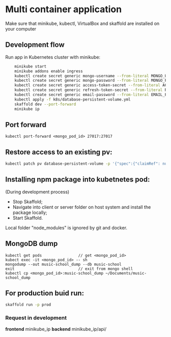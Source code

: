 # Multi container application

Make sure that minikube, kubectl, VirtualBox and skaffold are installed on your computer

## Development flow

Run app in Kubernetes cluster with minikube:

```bash
    minikube start
    minikube addons enable ingress
    kubectl create secret generic mongo-username --from-literal MONGO_USERNAME=shol
    kubectl create secret generic mongo-password --from-literal MONGO_PASSWORD=12345678
    kubectl create secret generic access-token-secret --from-literal ACCESS_TOKEN_SECRET=yourSecretKey
    kubectl create secret generic refresh-token-secret --from-literal REFRESH_TOKEN_SECRET=yourSecretKey
    kubectl create secret generic email-password --from-literal EMAIL_PASSWORD=yourEmailPassword
    kubectl apply -f k8s/database-persistent-volume.yml
    skaffold dev --port-forward
    minikube ip
```

## Port forward

```
kubectl port-forward <mongo_pod_id> 27017:27017
```

## Restore access to an existing pv:

```bash
kubectl patch pv database-persistent-volume -p '{"spec":{"claimRef": null}}'
```

## Installing npm package into kubetnetes pod:

(During development process)

- Stop Skaffold;
- Navigate into client or server folder on host system and install the package locally;
- Start Skaffold.

Local folder "node_modules" is ignored by git and docker.

## MongoDB dump

```
kubectl get pods                // get <mongo_pod_id>
kubect exec -it <mongo_pod_id> -- sh
mongodump --out music-school_dump --db music-school
exit                            // exit from mongo shell
kubectl cp <mongo_pod_id>:music-school_dump ~/Documents/music-school_dump
```

## For production buid run:

```bash
skaffold run -p prod
```

### Request in development

**frontend** minikube_ip
**backend** minikube_ip/api/
